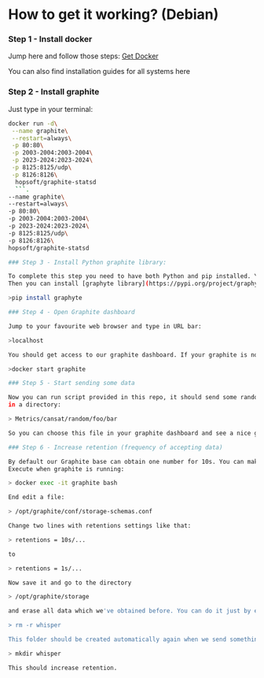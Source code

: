 # How to get it working? (Debian)

### Step 1 - Install docker

Jump here and follow those steps: [Get Docker](https://docs.docker.com/install/linux/docker-ce/debian/) 

You can also find installation guides for all systems here

### Step 2 - Install graphite 

Just type in your terminal:

 ```bash
 docker run -d\
  --name graphite\
  --restart=always\
  -p 80:80\
  -p 2003-2004:2003-2004\
  -p 2023-2024:2023-2024\
  -p 8125:8125/udp\
  -p 8126:8126\
   hopsoft/graphite-statsd
   ```.    
 --name graphite\
 --restart=always\
 -p 80:80\
 -p 2003-2004:2003-2004\
 -p 2023-2024:2023-2024\
 -p 8125:8125/udp\
 -p 8126:8126\
 hopsoft/graphite-statsd

### Step 3 - Install Python graphite library:

To complete this step you need to have both Python and pip installed. You can google it very easily.
Then you can install [graphyte library](https://pypi.org/project/graphyte/):

>pip install graphyte

### Step 4 - Open Graphite dashboard

Jump to your favourite web browser and type in URL bar:

>localhost

You should get access to our graphite dashboard. If your graphite is not alive you can start it:

>docker start graphite

### Step 5 - Start sending some data

Now you can run script provided in this repo, it should send some random numbers between 30 and 40 to your graphite base. You can find them
in a directory:

> Metrics/cansat/random/foo/bar

So you can choose this file in your graphite dashboard and see a nice graph of flowing data.

### Step 6 - Increase retention (frequency of accepting data)

By default our Graphite base can obtain one number for 10s. You can make it faster or slower by changing some files.
Execute when graphite is running:

> docker exec -it graphite bash

End edit a file:

> /opt/graphite/conf/storage-schemas.conf

Change two lines with retentions settings like that:

> retentions = 10s/...

to 

> retentions = 1s/...

Now save it and go to the directory 

> /opt/graphite/storage

and erase all data which we've obtained before. You can do it just by erasing the whole folder "whisper"

> rm -r whisper

This folder should be created automatically again when we send something to the graphite base. If it's not, simply create it again:

> mkdir whisper

This should increase retention.






